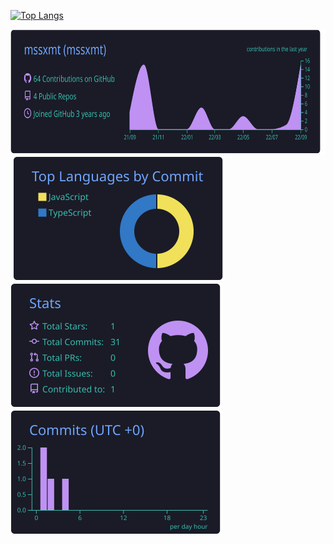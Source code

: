 <a href="#" ><img
      alt="Top Langs"
      height="200"
      src="https://github-readme-stats.vercel.app/api?username=mssxmt&count_private=true&show_icons=true&theme=tokyonight&hide_border=true"
    /></a>

<a href="#" ><img
      alt=""
      height="200"
      src="https://raw.githubusercontent.com/mssxmt/mssxmt/main/profile-summary-card-output/tokyonight/0-profile-details.svg"/></a>
<a href="#" ><img
      alt=""
      height="200"
      src="(https://raw.githubusercontent.com/mssxmt/mssxmt/main/profile-summary-card-output/tokyonight/1-repos-per-language.svg"
    /></a>
<a href="#" ><img
      alt=""
      height="200"
      src="https://raw.githubusercontent.com/mssxmt/mssxmt/main/profile-summary-card-output/tokyonight/2-most-commit-language.svg"
    /></a>
<a href="#" ><img
      alt=""
      height="200"
      src="https://raw.githubusercontent.com/mssxmt/mssxmt/main/profile-summary-card-output/tokyonight/3-stats.svg"
    /></a>
<a href="#" ><img
      alt=""
      height="200"
      src="https://raw.githubusercontent.com/mssxmt/mssxmt/main/profile-summary-card-output/tokyonight/4-productive-time.svg"
    /></a>
